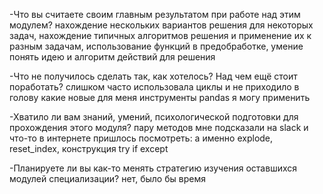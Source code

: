 -Что вы считаете своим главным результатом при работе над этим модулем?
нахождение нескольких вариантов решения для некоторых задач, нахождение типичных алгоритмов решения и применение их к разным задачам, использование функций в предобработке, умение понять идею и алгоритм действий для решения

-Что не получилось сделать так, как хотелось? Над чем ещё стоит поработать?
слишком часто использовала циклы и не приходило в голову какие новые для меня инструменты pandas я могу применить

-Хватило ли вам знаний, умений, психологической подготовки для прохождения этого модуля?
пару методов мне подсказали на slack и что-то в интернете пришлось посмотреть: а именно explode, reset_index, конструкция try if except

-Планируете ли вы как-то менять стратегию изучения оставшихся модулей специализации?
нет, было бы время
  
